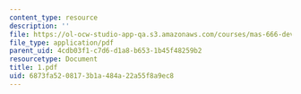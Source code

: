 ```yaml
---
content_type: resource
description: ''
file: https://ol-ocw-studio-app-qa.s3.amazonaws.com/courses/mas-666-developmental-entrepreneurship-fall-2003/6873fa5208173b1a484a22a55f8a9ec8_1.pdf
file_type: application/pdf
parent_uid: 4cdb03f1-c7d6-d1a8-b653-1b45f48259b2
resourcetype: Document
title: 1.pdf
uid: 6873fa52-0817-3b1a-484a-22a55f8a9ec8
---
```

